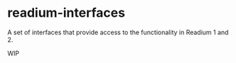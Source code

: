 # readium-interfaces
A set of interfaces that provide access to the functionality in Readium 1 and 2.

WIP

